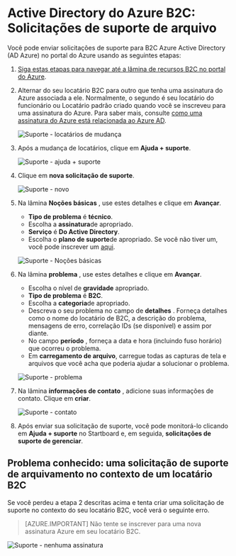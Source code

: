<properties
    pageTitle="Active Directory do Azure B2C: Suporte | Microsoft Azure"
    description="Como solicitações de suporte de arquivo para B2C do Azure Active Directory"
    services="active-directory-b2c"
    documentationCenter=""
    authors="swkrish"
    manager="msmbaldwin"
    editor="bryanla"/>

<tags
    ms.service="active-directory-b2c"
    ms.workload="identity"
    ms.tgt_pltfrm="na"
    ms.devlang="na"
    ms.topic="article"
    ms.date="07/24/2016"
    ms.author="swkrish"/>

# <a name="azure-active-directory-b2c-file-support-requests"></a>Active Directory do Azure B2C: Solicitações de suporte de arquivo

Você pode enviar solicitações de suporte para B2C Azure Active Directory (AD Azure) no portal do Azure usando as seguintes etapas:

1. [Siga estas etapas para navegar até a lâmina de recursos B2C no portal do Azure](active-directory-b2c-app-registration.md#navigate-to-the-b2c-features-blade).
2. Alternar do seu locatário B2C para outro que tenha uma assinatura do Azure associada a ele. Normalmente, o segundo é seu locatário do funcionário ou Locatário padrão criado quando você se inscreveu para uma assinatura do Azure. Para saber mais, consulte [como uma assinatura do Azure está relacionada ao Azure AD](active-directory-how-subscriptions-associated-directory.md#how-an-azure-subscription-is-related-to-azure-ad).

    ![Suporte - locatários de mudança](./media/active-directory-b2c-support/support-switch-dir.png)

3. Após a mudança de locatários, clique em **Ajuda + suporte**.

    ![Suporte - ajuda + suporte](./media/active-directory-b2c-support/support-support.png)

4. Clique em **nova solicitação de suporte**.

    ![Suporte - novo](./media/active-directory-b2c-support/support-new.png)

5. Na lâmina **Noções básicas** , use estes detalhes e clique em **Avançar**.

    - **Tipo de problema** é **técnico**.
    - Escolha a **assinatura**de apropriado.
    - **Serviço** é **Do Active Directory**.
    - Escolha o **plano de suporte**de apropriado. Se você não tiver um, você pode inscrever um [aqui](https://azure.microsoft.com/en-us/support/plans/).

    ![Suporte - Noções básicas](./media/active-directory-b2c-support/support-basics.png)

6. Na lâmina **problema** , use estes detalhes e clique em **Avançar**.

    - Escolha o nível de **gravidade** apropriado.
    - **Tipo de problema** é **B2C**.
    - Escolha a **categoria**de apropriado.
    - Descreva o seu problema no campo de **detalhes** . Forneça detalhes como o nome do locatário de B2C, a descrição do problema, mensagens de erro, correlação IDs (se disponível) e assim por diante.
    - No campo **período** , forneça a data e hora (incluindo fuso horário) que ocorreu o problema.
    - Em **carregamento de arquivo**, carregue todas as capturas de tela e arquivos que você acha que poderia ajudar a solucionar o problema.

    ![Suporte - problema](./media/active-directory-b2c-support/support-problem.png)

7. Na lâmina **informações de contato** , adicione suas informações de contato. Clique em **criar**.

    ![Suporte - contato](./media/active-directory-b2c-support/support-contact.png)

8. Após enviar sua solicitação de suporte, você pode monitorá-lo clicando em **Ajuda + suporte** no Startboard e, em seguida, **solicitações de suporte de gerenciar**.

## <a name="known-issue-filing-a-support-request-in-the-context-of-a-b2c-tenant"></a>Problema conhecido: uma solicitação de suporte de arquivamento no contexto de um locatário B2C

Se você perdeu a etapa 2 descritas acima e tenta criar uma solicitação de suporte no contexto do seu locatário B2C, você verá o seguinte erro.

> [AZURE.IMPORTANT]
> Não tente se inscrever para uma nova assinatura Azure em seu locatário B2C.  

![Suporte - nenhuma assinatura](./media/active-directory-b2c-support/support-no-sub.png)
